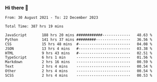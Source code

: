 ### Hi there 👋

<!--
**dominoto/dominoto** is a ✨ _special_ ✨ repository because its `README.md` (this file) appears on your GitHub profile.

Here are some ideas to get you started:

- 🔭 I’m currently working on ...
- 🌱 I’m currently learning ...
- 👯 I’m looking to collaborate on ...
- 🤔 I’m looking for help with ...
- 💬 Ask me about ...
- 📫 How to reach me: ...
- 😄 Pronouns: ...
- ⚡ Fun fact: ...
-->
<!--START_SECTION:waka-->

```txt
From: 30 August 2021 - To: 22 December 2023

Total Time: 387 hrs 19 mins

JavaScript       188 hrs 20 mins ############-------------   48.63 %
Python           141 hrs 37 mins #########----------------   36.56 %
CSS              15 hrs 48 mins  #------------------------   04.08 %
JSON             13 hrs 4 mins   #------------------------   03.38 %
HTML             9 hrs 43 mins   #------------------------   02.51 %
TypeScript       6 hrs 1 min     -------------------------   01.56 %
Markdown         2 hrs 16 mins   -------------------------   00.59 %
Text             2 hrs 4 mins    -------------------------   00.54 %
Other            2 hrs 4 mins    -------------------------   00.54 %
SCSS             2 hrs 4 mins    -------------------------   00.53 %
```

<!--END_SECTION:waka-->
